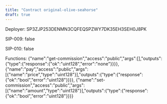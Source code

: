 ```yaml
---
title: "Contract original-olive-seahorse"
draft: true
---
```

Deployer: SP3ZJP253DENMN3CQFEQSPZWY7DK35EH3SEH0J8PK

SIP-009: false

SIP-010: false

Functions:
{"name":"get-commission","access":"public","args":[],"outputs":{"type":{"response":{"ok":"uint128","error":"none"}}}}, {"name":"pay","access":"public","args":[{"name":"price","type":"uint128"}],"outputs":{"type":{"response":{"ok":"bool","error":"uint128"}}}}, {"name":"set-commission","access":"public","args":[{"name":"amount","type":"uint128"}],"outputs":{"type":{"response":{"ok":"bool","error":"uint128"}}}}
